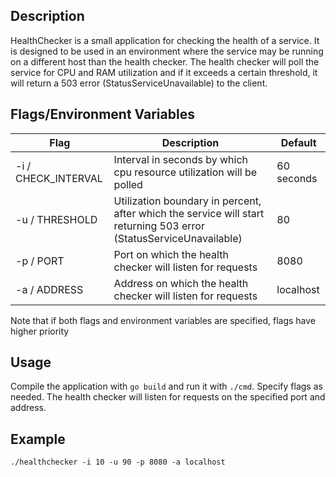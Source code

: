 ## Description
HealthChecker is a small application for checking the health of a service. 
It is designed to be used in an environment where the service may be running on a different host than the 
health checker. The health checker will poll the service for CPU and RAM utilization and if it exceeds a certain threshold, 
it will return a 503 error (StatusServiceUnavailable) to the client.


## Flags/Environment Variables
| Flag                | Description                                                                                                        | Default    |
|---------------------|--------------------------------------------------------------------------------------------------------------------|------------|
| -i / CHECK_INTERVAL | Interval in seconds by which cpu resource utilization will be polled                                               | 60 seconds |
| -u / THRESHOLD      | Utilization boundary in percent, after which the service will start returning 503 error (StatusServiceUnavailable) | 80         |
| -p / PORT           | Port on which the health checker will listen for requests                                                          | 8080       |
| -a / ADDRESS        | Address on which the health checker will listen for requests                                                       | localhost  |

Note that if both flags and environment variables are specified, flags have higher priority

## Usage
Compile the application with `go build` and run it with `./cmd`. Specify flags as needed. 
The health checker will listen for requests on the specified port and address.

## Example
`./healthchecker -i 10 -u 90 -p 8080 -a localhost`